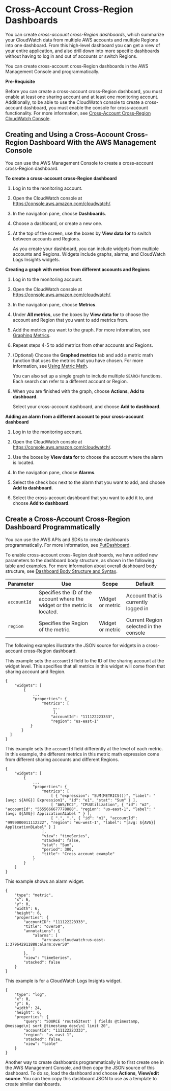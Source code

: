 # Cross\-Account Cross\-Region Dashboards<a name="cloudwatch_xaxr_dashboard"></a>

You can create *cross\-account cross\-Region dashboards*, which summarize your CloudWatch data from multiple AWS accounts and multiple Regions into one dashboard\. From this high\-level dashboard you can get a view of your entire application, and also drill down into more specific dashboards without having to log in and out of accounts or switch Regions\.

You can create cross\-account cross\-Region dashboards in the AWS Management Console and programmatically\.

**Pre\-Requisite**

Before you can create a cross\-account cross\-Region dashboard, you must enable at least one sharing account and at least one monitoring account\. Additionally, to be able to use the CloudWatch console to create a cross\-account dashboard, you must enable the console for cross\-account functionality\. For more information, see [Cross\-Account Cross\-Region CloudWatch Console](Cross-Account-Cross-Region.md)\.

## Creating and Using a Cross\-Account Cross\-Region Dashboard With the AWS Management Console<a name="create_xaxr_dashboard"></a>

You can use the AWS Management Console to create a cross\-account cross\-Region dashboard\.

**To create a cross\-account cross\-Region dashboard**

1. Log in to the monitoring account\.

1. Open the CloudWatch console at [https://console\.aws\.amazon\.com/cloudwatch/](https://console.aws.amazon.com/cloudwatch/)\.

1. In the navigation pane, choose **Dashboards**\.

1. Choose a dashboard, or create a new one\.

1. At the top of the screen, use the boxes by **View data for** to switch between accounts and Regions\.

   As you create your dashboard, you can include widgets from multiple accounts and Regions\. Widgets include graphs, alarms, and CloudWatch Logs Insights widgets\.

**Creating a graph with metrics from different accounts and Regions**

1. Log in to the monitoring account\.

1. Open the CloudWatch console at [https://console\.aws\.amazon\.com/cloudwatch/](https://console.aws.amazon.com/cloudwatch/)\.

1. In the navigation pane, choose **Metrics**\.

1. Under **All metrics**, use the boxes by **View data for** to choose the account and Region that you want to add metrics from\.

1. Add the metrics you want to the graph\. For more information, see [Graphing Metrics](graph_metrics.md)\.

1. Repeat steps 4\-5 to add metrics from other accounts and Regions\.

1. \(Optional\) Choose the **Graphed metrics** tab and add a metric math function that uses the metrics that you have chosen\. For more information, see [Using Metric Math](using-metric-math.md)\.

   You can also set up a single graph to include multiple `SEARCH` functions\. Each search can refer to a different account or Region\.

1. When you are finished with the graph, choose **Actions**, **Add to dashboard**\.

   Select your cross\-account dashboard, and choose **Add to dashboard**\.

**Adding an alarm from a different account to your cross\-account dashboard**

1. Log in to the monitoring account\.

1. Open the CloudWatch console at [https://console\.aws\.amazon\.com/cloudwatch/](https://console.aws.amazon.com/cloudwatch/)\.

1. Use the boxes by **View data for** to choose the account where the alarm is located\.

1. In the navigation pane, choose **Alarms**\.

1. Select the check box next to the alarm that you want to add, and choose **Add to dashboard**\.

1. Select the cross\-account dashboard that you want to add it to, and choose **Add to dashboard**\.

## Create a Cross\-Account Cross\-Region Dashboard Programmatically<a name="create_xaxr_dashboard_API"></a>

You can use the AWS APIs and SDKs to create dashboards programmatically\. For more information, see [ PutDashboard](https://docs.aws.amazon.com/AmazonCloudWatch/latest/APIReference/API_PutDashboard)\.

To enable cross\-account cross\-Region dashboards, we have added new parameters to the dashboard body structure, as shown in the following table and examples\. For more information about overall dashboard body structure, see [ Dashboard Body Structure and Syntax](https://docs.aws.amazon.com/AmazonCloudWatch/latest/APIReference/CloudWatch-Dashboard-Body-Structure.html)\.


| Parameter | Use | Scope | Default | 
| --- | --- | --- | --- | 
|  `accountId` | Specifies the ID of the account where the widget or the metric is located\. |  Widget or metric |  Account that is currently logged in  | 
|  `region` | Specifies the Region of the metric\. |  Widget or metric |  Current Region selected in the console  | 

The following examples illustrate the JSON source for widgets in a cross\-account cross\-Region dashboard\.

This example sets the `accountId` field to the ID of the sharing account at the widget level\. This specifies that all metrics in this widget will come from that sharing account and Region\.

```
{
    "widgets": [
        {
            ...
            "properties": {
 	            "metrics": [
                     …..
                     ],	 
                    "accountId": "111122223333",
                    "region": "us-east-1"
           }
       }
  ]
}
```

This example sets the `accountId` field differently at the level of each metric\. In this example, the different metrics in this metric math expression come from different sharing accounts and different Regions\.

```
{
    "widgets": [
        {
            ...
            "properties": {
                "metrics": [
                    [ { "expression": "SUM(METRICS())", "label": "[avg: ${AVG}] Expression1", "id": "e1", "stat": "Sum" } ],
                    [ "AWS/EC2", "CPUUtilization", { "id": "m2", "accountId": "5555666677778888", "region": "us-east-1", "label": "[avg: ${AVG}] ApplicationALabel " } ],
                    [ ".", ".", { "id": "m1", "accountId": "9999000011112222", "region": "eu-west-1", "label": "[avg: ${AVG}] ApplicationBLabel" } ]
                ],
                "view": "timeSeries",
                "stacked": false,
                "stat": "Sum",
                "period": 300,
                "title": "Cross account example"
            }
        }
    ]
}
```

This example shows an alarm widget\.

```
{
    "type": "metric",
    "x": 6,
    "y": 0,
    "width": 6,
    "height": 6,
    "properties": {
        "accountID": "111122223333",
        "title": "over50",
        "annotations": {
            "alarms": [
                "arn:aws:cloudwatch:us-east-1:379642911888:alarm:over50"
            ]
        },
        "view": "timeSeries",
        "stacked": false
    }
}
```

This example is for a CloudWatch Logs Insights widget\.

```
{
    "type": "log",
    "x": 0,
    "y": 6,
    "width": 24,
    "height": 6,
    "properties": {
        "query": "SOURCE 'route53test' | fields @timestamp, @message\n| sort @timestamp desc\n| limit 20",
        "accountId": "111122223333",
        "region": "us-east-1",
        "stacked": false,
        "view": "table"
    }
}
```

Another way to create dashboards programmatically is to first create one in the AWS Management Console, and then copy the JSON source of this dashboard\. To do so, load the dashboard and choose **Actions**, **View/edit source**\. You can then copy this dashboard JSON to use as a template to create similar dashboards\.
